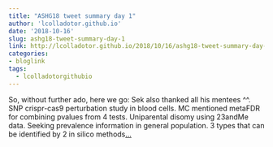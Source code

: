 ```yaml
---
title: "ASHG18 tweet summary day 1"
author: 'lcolladotor.github.io'
date: '2018-10-16'
slug: ashg18-tweet-summary-day-1
link: http://lcolladotor.github.io/2018/10/16/ashg18-tweet-summary-day-1/
categories:
- bloglink
tags:
  - lcolladotorgithubio
---
```


So, without further ado, here we go: Sek also thanked all his mentees ^^. SNP crispr-cas9 perturbation study in blood cells. MC mentioned metaFDR for combining pvalues from 4 tests. Uniparental disomy using 23andMe data. Seeking prevalence information in general population. 3 types that can be identified by 2 in silico methods[... <i class="fas fa-external-link-alt"></i>](http://lcolladotor.github.io/2018/10/16/ashg18-tweet-summary-day-1/)

